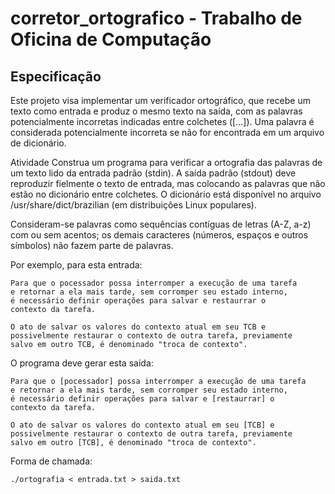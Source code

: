 # corretor_ortografico - Trabalho de Oficina de Computação
## Especificação

Este projeto visa implementar um verificador ortográfico, que recebe um texto como entrada e produz o mesmo texto na saída, com as palavras potencialmente incorretas indicadas entre colchetes ([...]). Uma palavra é considerada potencialmente incorreta se não for encontrada em um arquivo de dicionário.

Atividade
Construa um programa para verificar a ortografia das palavras de um texto lido da entrada padrão (stdin). A saída padrão (stdout) deve reproduzir fielmente o texto de entrada, mas colocando as palavras que não estão no dicionário entre colchetes. O dicionário está disponível no arquivo /usr/share/dict/brazilian (em distribuições Linux populares).

Consideram-se palavras como sequências contíguas de letras (A-Z, a-z) com ou sem acentos; os demais caracteres (números, espaços e outros símbolos) não fazem parte de palavras.

Por exemplo, para esta entrada:
```
Para que o pocessador possa interromper a execução de uma tarefa
e retornar a ela mais tarde, sem corromper seu estado interno,
é necessário definir operações para salvar e restaurrar o
contexto da tarefa.

O ato de salvar os valores do contexto atual em seu TCB e
possivelmente restaurar o contexto de outra tarefa, previamente
salvo em outro TCB, é denominado "troca de contexto".
```
O programa deve gerar esta saída:

```
Para que o [pocessador] possa interromper a execução de uma tarefa
e retornar a ela mais tarde, sem corromper seu estado interno, 
é necessário definir operações para salvar e [restaurrar] o
contexto da tarefa.

O ato de salvar os valores do contexto atual em seu [TCB] e
possivelmente restaurar o contexto de outra tarefa, previamente
salvo em outro [TCB], é denominado "troca de contexto".
```

Forma de chamada:

```
./ortografia < entrada.txt > saida.txt
```
